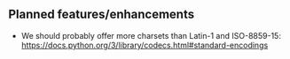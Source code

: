 ## Planned features/enhancements

* We should probably offer more charsets than Latin-1 and ISO-8859-15:
  https://docs.python.org/3/library/codecs.html#standard-encodings
